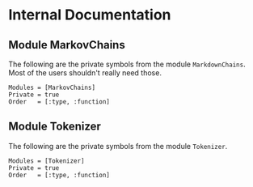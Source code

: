 # Internal Documentation

## Module MarkovChains
The following are the private symbols from the module `MarkdownChains`. Most of the users shouldn't really need those.

```@autodocs
Modules = [MarkovChains]
Private = true
Order   = [:type, :function]
```

## Module Tokenizer
The following are the private symbols from the module `Tokenizer`.

```@autodocs
Modules = [Tokenizer]
Private = true
Order   = [:type, :function]
```